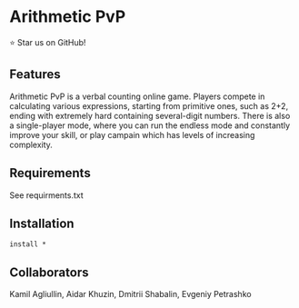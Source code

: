 # Arithmetic PvP
⭐ Star us on GitHub!


## Features
Arithmetic PvP is a verbal counting online game. Players compete in calculating various expressions, starting from primitive ones, such as 2+2, ending with extremely hard containing several-digit numbers. There is also a single-player mode, where you can run the endless mode and constantly improve your skill, or play campain which has levels of increasing complexity. 

## Requirements
See requirments.txt

## Installation
```
install *
```
## Collaborators 

Kamil Agliullin, Aidar Khuzin, Dmitrii Shabalin, Evgeniy Petrashko
